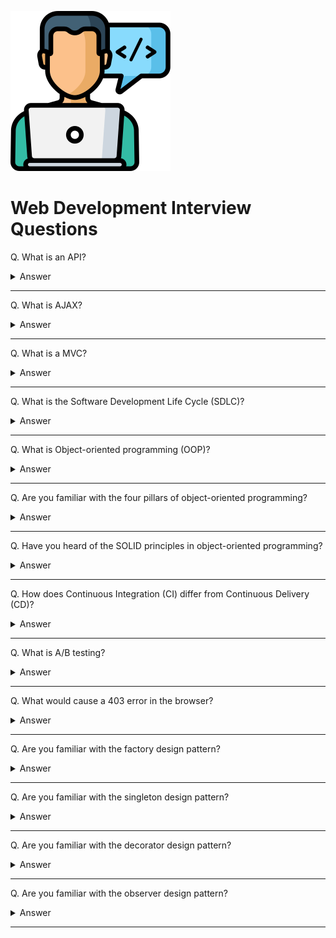 ![Web Development logo](images/logos/logo-webdev.png)

# Web Development Interview Questions

Q. What is an API?

<details><summary>Answer</summary>

An application programming interface (API) is a set of clearly defined methods of communication among various components.

An API simplifies programming by abstracting the underlying implementation and only exposing objects or actions the developer needs.

![image](images/001.png)

</details>

---

Q. What is AJAX?

<details><summary>Answer</summary>

Asynchronous JavaScript and XML (AJAX or Ajax) is a set of web development techniques using many web technologies on the client-side to create asynchronous web applications.

With Ajax, web applications can send and retrieve data from a server asynchronously (in the background) without interfering with the display and behavior of the existing page.

</details>

---

Q. What is a MVC?

<details><summary>Answer</summary>

Model-View-Controller or MVC is a design pattern used to separate user-interface (view), data (model), and application logic (controller). Controller acts as a liaison between the Model and the View, receiving user input and deciding what to do with it.

![MVC](images/014.png)

</details>

---

Q. What is the Software Development Life Cycle (SDLC)?

<details><summary>Answer</summary>

In software engineering, the SDLC is a process for planning, creating, testing, and deploying an information system.

![SDLC](images/013.png)

</details>

---

Q. What is Object-oriented programming (OOP)?

<details><summary>Answer</summary>

Object-oriented programming (OOP) is a programming paradigm that relies on the concept of classes and objects. A class is a template (blueprint) for objects, and an object is an instance of a class.

![image](images/006.png)

</details>

---

Q. Are you familiar with the four pillars of object-oriented programming?

<details><summary>Answer</summary>

The four principles (pillars) of object-oriented programming are abstraction, encapsulation, inheritance, and polymorphism.

**Abstraction**: hiding the inner workings of a class and just allowing the necessary portions be visible.

**Encapsulation**: a process of binding data members (variables, properties) and member functions (methods) together. In object oriented programming language we achieve encapsulation through Class.

**Inheritance**: the process of creating the new class by extending the the existing class

**Polymorphism**: functions with same name but different arguments, which will perform differently. That is function with same name, functioning in different way. Or, it also allows us to redefine a function to provide its new definition.

</details>

---

Q. Have you heard of the SOLID principles in object-oriented programming?

<details><summary>Answer</summary>

In object-oriented programming, SOLID is a mnemonic acronym for five design principles intended to make software designs more understandable, flexible, and maintainable.

**Single-responsibility principle**: Every module, class or function should only have a single responsibility.

**Open–closed principle**: Software entities (classes, modules, functions, etc.) should be open for extension, but closed for modification; that is, we should be able to add new functionality without touching the existing code for the class. This is because whenever we modify the existing code, we are taking the risk of creating potential bugs. So we should avoid touching the tested and reliable (mostly) production code if possible.

**Liskov substitution principle**: Given that class B is a subclass of class A, we should be able to pass an object of class B to any method that expects an object of class A and the method should not give any weird output in that case. This is the expected behavior, because when we use inheritance we assume that the child class inherits everything that the superclass has. The child class extends the behavior but never narrows it down.

**Interface segregation principle**: The principle states that many client-specific interfaces are better than one general-purpose interface. Clients should not be forced to implement a function they do no need. For example an interface for an ATM which handles all requests such as a deposit request or a withdrawal request, needs to be segregated into individual and more specific interfaces.

**Dependency inversion principle**: It states that our classes should depend upon interfaces or abstract classes instead of concrete classes and functions.

</details>

---

Q. How does Continuous Integration (CI) differ from Continuous Delivery (CD)?

<details><summary>Answer</summary>

**Continuous Integration** is merging all code from all developers to one central branch of the repo many times a day trying to avoid conflicts in the code in the future.

**Continuous Deployment** ensures that every change that is made is ready to be deployed to production.

CI helps development teams avoid "integration hell" where the software works on individual developers' machines, but it fails when all developers combine (or "integrate") their code. Continuous Delivery goes one step further to automate a software release, which typically involves packaging the software for deployment in a production-like environment. The goal of Continuous Delivery is to make sure the software is always ready to go to production, even if the team decides not to do it for business reasons.

</details>

---

Q. What is A/B testing?

<details><summary>Answer</summary>

A/B testing (also known as split testing) is a process of showing two variants of the same web page or app to different segments of visitors or users at the same time and comparing which variant drives more conversions.

</details>

---

Q. What would cause a 403 error in the browser?

<details><summary>Answer</summary>

A 403 Forbidden Error occurs when a web server forbids the user from accessing the page they are trying to open in their browser. Sometimes the user really does not have the right permission to access the resource, other times, there might be an error on the server side of things.

</details>

---

Q. Are you familiar with the factory design pattern?

<details><summary>Answer</summary>

The factory pattern defines an interface for creating an object, but lets subclasses decide which class to instantiate. Factory Method lets a class defer instantiation to subclasses. In other words, it provides an interface for creating objects in a superclass, but allows subclasses to alter the type of objects that will be created.

In Factory pattern, we create objects without exposing the creation logic to the client and refer to newly created objects using a common interface.

![image](images/008.png)

</details>

---

Q. Are you familiar with the singleton design pattern?

<details><summary>Answer</summary>

The Singleton Pattern limits the number of instances of a particular object to just one. This single instance is called the singleton.

```js
class UserStore {
  constructor() {
    if (!UserStore.instance) {
      this._data = [];
      UserStore.instance = this;
    }

    return UserStore.instance;
  }
}

const instance = new UserStore();
Object.freeze(instance);

export default instance;
```

</details>

---

Q. Are you familiar with the decorator design pattern?

<details><summary>Answer</summary>

Decorator pattern is a design pattern that allows behavior to be added to an individual object, dynamically, without affecting the behavior of other objects from the same class. This pattern creates a decorator class which wraps the original class and provides additional functionality keeping class methods signature intact.

```js
var User = function(name) {
    this.name = name;
}
 
var DecoratedUser = function(user, street, city) {
    this.user = user;
    this.name = user.name;
    this.street = street;
    this.city = city;
}

var user = new User("Kelly");
var decorated = new DecoratedUser(user, "Broadway", "New York");
```

</details>

---

Q. Are you familiar with the observer design pattern?

<details><summary>Answer</summary>

In the observer design pattern, an object (called Subject)maintains a list of its dependents (observers), and notifies them automatically of any state changes, usually by calling one of their methods.

```js
var Subject = function() {
    this.observers = [];

    return {
    subscribeObserver: function(observer) {
        this.observers.push(observer);
    },
    unsubscribeObserver: function(observer) {
        var index = this.observers.indexOf(observer);
        if(index > -1) {
        this.observers.splice(index, 1);
        }
    },
    notifyObserver: function(observer) {
        var index = this.observers.indexOf(observer);
        if(index > -1) {
        this.observers[index].notify(index);
        }
    },
    notifyAllObservers: function() {
        for(var i = 0; i < this.observers.length; i++){
        this.observers[i].notify(i);
        };
    }
    };
};

var Observer = function() {
    return {
    notify: function(index) {
        console.log("Observer " + index + " is notified!");
    }
    }
}
```

</details>

---
